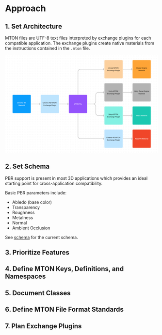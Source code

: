 # Approach
## 1. Set Architecture
MTON files are UTF-8 text files interpreted by exchange plugins for each compatible application.  The exchange plugins create native materials from the instructions contained in the `.mton` file.

![](./img/mton-flowchart.png)

## 2. Set Schema
PBR support is present in most 3D applications which provides an ideal starting point for cross-application compatibility.

Basic PBR parameters include:
- Abledo (base color)
- Transparency
- Roughness
- Metalness
- Normal
- Ambient Occlusion

See [schema](/mton/schema.json) for the current schema.

## 3. Prioritize Features

## 4. Define MTON Keys, Definitions, and Namespaces

## 5. Document Classes

## 6. Define MTON File Format Standards

## 7. Plan Exchange Plugins